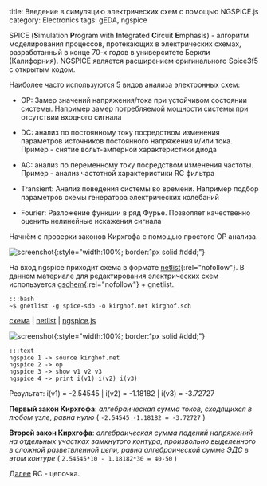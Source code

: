 title:  Введение в симуляцию электрических схем с помощью NGSPICE.js
category: Electronics
tags: gEDA, ngspice

SPICE (**S**imulation **P**rogram with **I**ntegrated **C**ircuit **E**mphasis) - алгоритм моделирования процессов, протекающих в электрических схемах, разработанный в конце 70-х годов в университете Беркли (Калифорния). NGSPICE является расширением оригинального Spice3f5 с открытым кодом.

Наиболее часто используются 5 видов анализа электронных схем:

  -  OP: Замер значений напряжения/тока при устойчивом состоянии системы. Например замер потребляемой мощности системы при отсутствии входного сигнала

  -  DC: анализ по постоянному току посредством изменения параметров источников постоянного напряжения и/или тока. Пример - снятие вольт-амперной характеристики диода

  -  AC: анализ по переменному току посредством изменения частоты. Пример - анализ частотной характеристики RC фильтра

  -  Transient: Анализ поведения системы во времени. Например подбор параметров схемы генератора электрических колебаний

  -  Fourier: Разложение функции в ряд Фурье. Позволяет качественно оценить нелинейные искажения сигнала

Начнём с проверки законов Кирхгофа с помощью простого OP анализа.

![screenshot]({attach}ui.gif){:style="width:100%; border:1px solid #ddd;"}

На вход ngspice приходит схема в формате [netlist](https://ru.wikipedia.org/wiki/%D0%A1%D0%BF%D0%B8%D1%81%D0%BE%D0%BA_%D1%81%D0%BE%D0%B5%D0%B4%D0%B8%D0%BD%D0%B5%D0%BD%D0%B8%D0%B9){:rel="nofollow"}. В данном материале для редактирования электрических схем используется [gschem](http://wiki.geda-project.org/geda:ngspice_and_gschem){:rel="nofollow"} + gnetlist.

    :::bash
    ~$ gnetlist -g spice-sdb -o kirghof.net kirghof.sch

[comment]: <> (byzanz-record -c --x=74 --y=26 --delay 5 -d 123 ui.flv)
[comment]: <> (ffmpeg -i ui.flv -pix_fmt rgb24 -r 10 -vf crop=in_w:in_h-2:0:2 "frames/frame-%05d.png")
[comment]: <> (convert -monitor -limit memory 1024MiB -limit map 2048MiB -layers removeDups -layers Optimize -delay 10 -loop 0 "frames/*.png" ui.gif)

[схема]({attach}kirghof.sch) | [netlist]({attach}kirghof.net) | [ngspice.js](https://ngspice.js.org/?gist=f416efb827fa91fd7badacc588c55bd8)

![screenshot]({attach}show-img-kirghof.png){:style="width:100%; border:1px solid #ddd;"}

    :::text
    ngspice 1 -> source kirghof.net
    ngspice 2 -> op
    ngspice 3 -> show v1 v2 v3
    ngspice 4 -> print i(v1) i(v2) i(v3)

Результат: i(v1) = -2.54545 | i(v2) = -1.18182 | i(v3) = -3.72727

**Первый закон Кирхгофа**: *алгебраическая сумма токов, сходящихся в любом узле, равна нулю* ( ```-2.54545 -1.18182 = -3.72727``` )

**Второй закон Кирхгофа**: *алгебраическая сумма падений напряжений на отдельных участках замкнутого контура, произвольно выделенного в сложной разветвленной цепи, равна алгебраической сумме ЭДС в этом контуре* ( ```2.54545*10 - 1.18182*30 = 40-50``` )

[Далее]({filename}../2016-10-29-ngspice-rc/2016-10-29-ngspice-rc.md) RC - цепочка.